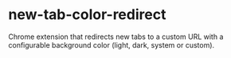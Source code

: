 # new-tab-color-redirect

Chrome extension that redirects new tabs to a custom URL with a configurable
background color (light, dark, system or custom).
